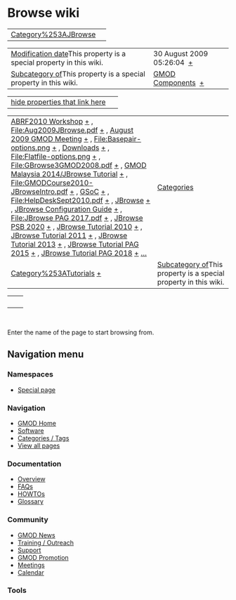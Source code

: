 



<span id="top"></span>




# <span dir="auto">Browse wiki</span>






|                                                               |     |
|---------------------------------------------------------------|-----|
| [Category%253AJBrowse](/wiki/Category%253AJBrowse "Category%253AJBrowse") |     |

|  |  |
|----|----|
| <span class="smw-highlighter" data-type="1" state="inline" data-title="Property"><span class="smwbuiltin">[Modification date](/wiki/Property:Modification_date "Property:Modification date")</span><span class="smwttcontent">This property is a special property in this wiki.</span></span> | <span class="smwb-value">30 August 2009 05:26:04  <span class="smwsearch">[+](/wiki/Special%253ASearchByProperty/Modification-20date/30-20August-202009-2005:26:04 "Special%253ASearchByProperty/Modification-20date/30-20August-202009-2005:26:04")</span></span> |
| <span class="smw-highlighter" data-type="1" state="inline" data-title="Property"><span class="smwbuiltin">[Subcategory of](/wiki/Property:Subcategory_of "Property:Subcategory of")</span><span class="smwttcontent">This property is a special property in this wiki.</span></span> | <span class="smwb-value">[GMOD Components](/wiki/Category%253AGMOD_Components "Category%253AGMOD Components")  <span class="smwsearch">[+](/wiki/Special%253ASearchByProperty/Subcategory-20of/GMOD-20Components "Special%253ASearchByProperty/Subcategory-20of/GMOD-20Components")</span></span> |

<span id="smw_browse_incoming"></span>

|  |  |
|----|----|
| [hide properties that link here](/mediawiki/index.php?title=Special:Browse&offset=0&dir=out&article=Category%253AJBrowse)  |  |

|  |  |
|----|----|
| <span class="smwb-ivalue">[ABRF2010 Workshop](/wiki/ABRF2010_Workshop "ABRF2010 Workshop") <span class="smwbrowse">[+](/wiki/Special%253ABrowse/ABRF2010-20Workshop "Special%253ABrowse/ABRF2010-20Workshop")</span></span> , <span class="smwb-ivalue">[File:Aug2009JBrowse.pdf](/wiki/File:Aug2009JBrowse.pdf "File:Aug2009JBrowse.pdf") <span class="smwbrowse">[+](/wiki/Special%253ABrowse/File:Aug2009JBrowse.pdf "Special%253ABrowse/File:Aug2009JBrowse.pdf")</span></span> , <span class="smwb-ivalue">[August 2009 GMOD Meeting](/wiki/August_2009_GMOD_Meeting "August 2009 GMOD Meeting") <span class="smwbrowse">[+](/wiki/Special%253ABrowse/August-202009-20GMOD-20Meeting "Special%253ABrowse/August-202009-20GMOD-20Meeting")</span></span> , <span class="smwb-ivalue">[File:Basepair-options.png](/wiki/File:Basepair-options.png "File:Basepair-options.png") <span class="smwbrowse">[+](/wiki/Special%253ABrowse/File:Basepair-2Doptions.png "Special%253ABrowse/File:Basepair-2Doptions.png")</span></span> , <span class="smwb-ivalue">[Downloads](/wiki/Downloads "Downloads") <span class="smwbrowse">[+](/wiki/Special%253ABrowse/Downloads "Special%253ABrowse/Downloads")</span></span> , <span class="smwb-ivalue">[File:Flatfile-options.png](/wiki/File:Flatfile-options.png "File:Flatfile-options.png") <span class="smwbrowse">[+](/wiki/Special%253ABrowse/File:Flatfile-2Doptions.png "Special%253ABrowse/File:Flatfile-2Doptions.png")</span></span> , <span class="smwb-ivalue">[File:GBrowse3GMOD2008.pdf](/wiki/File:GBrowse3GMOD2008.pdf "File:GBrowse3GMOD2008.pdf") <span class="smwbrowse">[+](/wiki/Special%253ABrowse/File:GBrowse3GMOD2008.pdf "Special%253ABrowse/File:GBrowse3GMOD2008.pdf")</span></span> , <span class="smwb-ivalue">[GMOD Malaysia 2014/JBrowse Tutorial](/wiki/GMOD_Malaysia_2014/JBrowse_Tutorial "GMOD Malaysia 2014/JBrowse Tutorial") <span class="smwbrowse">[+](/wiki/Special%253ABrowse/GMOD-20Malaysia-202014-2FJBrowse-20Tutorial "Special%253ABrowse/GMOD-20Malaysia-202014-2FJBrowse-20Tutorial")</span></span> , <span class="smwb-ivalue">[File:GMODCourse2010-JBrowseIntro.pdf](/wiki/File:GMODCourse2010-JBrowseIntro.pdf "File:GMODCourse2010-JBrowseIntro.pdf") <span class="smwbrowse">[+](/wiki/Special%253ABrowse/File:GMODCourse2010-2DJBrowseIntro.pdf "Special%253ABrowse/File:GMODCourse2010-2DJBrowseIntro.pdf")</span></span> , <span class="smwb-ivalue">[GSoC](/wiki/GSoC "GSoC") <span class="smwbrowse">[+](/wiki/Special%253ABrowse/GSoC "Special%253ABrowse/GSoC")</span></span> , <span class="smwb-ivalue">[File:HelpDeskSept2010.pdf](/wiki/File:HelpDeskSept2010.pdf "File:HelpDeskSept2010.pdf") <span class="smwbrowse">[+](/wiki/Special%253ABrowse/File:HelpDeskSept2010.pdf "Special%253ABrowse/File:HelpDeskSept2010.pdf")</span></span> , <span class="smwb-ivalue">[JBrowse](/wiki/JBrowse "JBrowse") <span class="smwbrowse">[+](/wiki/Special%253ABrowse/JBrowse "Special%253ABrowse/JBrowse")</span></span> , <span class="smwb-ivalue">[JBrowse Configuration Guide](/wiki/JBrowse_Configuration_Guide "JBrowse Configuration Guide") <span class="smwbrowse">[+](/wiki/Special%253ABrowse/JBrowse-20Configuration-20Guide "Special%253ABrowse/JBrowse-20Configuration-20Guide")</span></span> , <span class="smwb-ivalue">[File:JBrowse PAG 2017.pdf](/wiki/File:JBrowse_PAG_2017.pdf "File:JBrowse PAG 2017.pdf") <span class="smwbrowse">[+](/wiki/Special%253ABrowse/File:JBrowse-20PAG-202017.pdf "Special%253ABrowse/File:JBrowse-20PAG-202017.pdf")</span></span> , <span class="smwb-ivalue">[JBrowse PSB 2020](/wiki/JBrowse_PSB_2020 "JBrowse PSB 2020") <span class="smwbrowse">[+](/wiki/Special%253ABrowse/JBrowse-20PSB-202020 "Special%253ABrowse/JBrowse-20PSB-202020")</span></span> , <span class="smwb-ivalue">[JBrowse Tutorial 2010](/wiki/JBrowse_Tutorial_2010 "JBrowse Tutorial 2010") <span class="smwbrowse">[+](/wiki/Special%253ABrowse/JBrowse-20Tutorial-202010 "Special%253ABrowse/JBrowse-20Tutorial-202010")</span></span> , <span class="smwb-ivalue">[JBrowse Tutorial 2011](/wiki/JBrowse_Tutorial_2011 "JBrowse Tutorial 2011") <span class="smwbrowse">[+](/wiki/Special%253ABrowse/JBrowse-20Tutorial-202011 "Special%253ABrowse/JBrowse-20Tutorial-202011")</span></span> , <span class="smwb-ivalue">[JBrowse Tutorial 2013](/wiki/JBrowse_Tutorial_2013 "JBrowse Tutorial 2013") <span class="smwbrowse">[+](/wiki/Special%253ABrowse/JBrowse-20Tutorial-202013 "Special%253ABrowse/JBrowse-20Tutorial-202013")</span></span> , <span class="smwb-ivalue">[JBrowse Tutorial PAG 2015](/wiki/JBrowse_Tutorial_PAG_2015 "JBrowse Tutorial PAG 2015") <span class="smwbrowse">[+](/wiki/Special%253ABrowse/JBrowse-20Tutorial-20PAG-202015 "Special%253ABrowse/JBrowse-20Tutorial-20PAG-202015")</span></span> , <span class="smwb-ivalue">[JBrowse Tutorial PAG 2018](/wiki/JBrowse_Tutorial_PAG_2018 "JBrowse Tutorial PAG 2018") <span class="smwbrowse">[+](/wiki/Special%253ABrowse/JBrowse-20Tutorial-20PAG-202018 "Special%253ABrowse/JBrowse-20Tutorial-20PAG-202018")</span></span> […](/mediawiki/index.php?title=Special%253ASearchByProperty&property=&value=Category%253AJBrowse) | [Categories](/wiki/Special%253ACategories "Special%253ACategories") |
| <span class="smwb-ivalue">[Category%253ATutorials](/wiki/Category%253ATutorials "Category%253ATutorials") <span class="smwbrowse">[+](/wiki/Special%253ABrowse/Category%253ATutorials "Special%253ABrowse/Category%253ATutorials")</span></span> | <span class="smw-highlighter" data-type="1" state="inline" data-title="Property"><span class="smwbuiltin">[Subcategory of](/wiki/Property:Subcategory_of "Property:Subcategory of")</span><span class="smwttcontent">This property is a special property in this wiki.</span></span> |

|     |     |
|-----|-----|
|     |     |

 

Enter the name of the page to start browsing from.  








## Navigation menu



### Namespaces

- <span id="ca-nstab-special">[Special
  page](/wiki/Special%253ABrowse/Category%253AJBrowse "This is a special page, you cannot edit the page itself")</span>






### Navigation



- <span id="n-GMOD-Home">[GMOD Home](/wiki/Main_Page)</span>
- <span id="n-Software">[Software](/wiki/GMOD_Components)</span>
- <span id="n-Categories-.2F-Tags">[Categories /
  Tags](/wiki/Categories)</span>
- <span id="n-View-all-pages">[View all
  pages](/wiki/Special:AllPages)</span>




### Documentation



- <span id="n-Overview">[Overview](/wiki/Overview)</span>
- <span id="n-FAQs">[FAQs](/wiki/Category%253AFAQ)</span>
- <span id="n-HOWTOs">[HOWTOs](/wiki/Category%253AHOWTO)</span>
- <span id="n-Glossary">[Glossary](/wiki/Glossary)</span>




### Community



- <span id="n-GMOD-News">[GMOD News](/wiki/GMOD_News)</span>
- <span id="n-Training-.2F-Outreach">[Training /
  Outreach](/wiki/Training_and_Outreach)</span>
- <span id="n-Support">[Support](/wiki/Support)</span>
- <span id="n-GMOD-Promotion">[GMOD
  Promotion](/wiki/GMOD_Promotion)</span>
- <span id="n-Meetings">[Meetings](/wiki/Meetings)</span>
- <span id="n-Calendar">[Calendar](/wiki/Calendar)</span>




### Tools












<!-- -->




